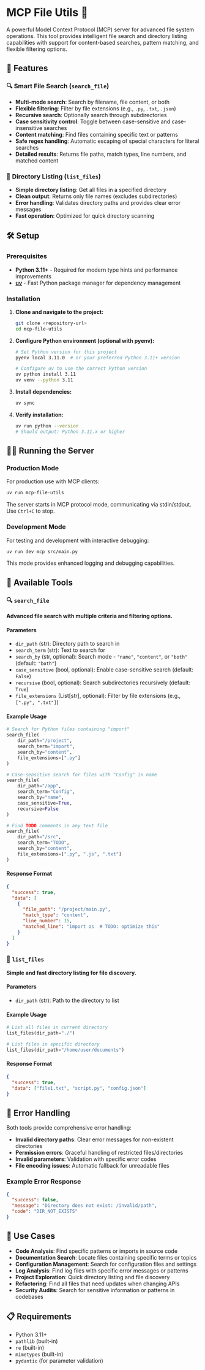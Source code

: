 # MCP File Utils 📁

A powerful Model Context Protocol (MCP) server for advanced file system operations. This tool provides intelligent file search and directory listing capabilities with support for content-based searches, pattern matching, and flexible filtering options.

## 🚀 Features

### 🔍 **Smart File Search** (`search_file`)

- **Multi-mode search**: Search by filename, file content, or both
- **Flexible filtering**: Filter by file extensions (e.g., `.py`, `.txt`, `.json`)
- **Recursive search**: Optionally search through subdirectories
- **Case sensitivity control**: Toggle between case-sensitive and case-insensitive searches
- **Content matching**: Find files containing specific text or patterns
- **Safe regex handling**: Automatic escaping of special characters for literal searches
- **Detailed results**: Returns file paths, match types, line numbers, and matched content

### 📂 **Directory Listing** (`list_files`)

- **Simple directory listing**: Get all files in a specified directory
- **Clean output**: Returns only file names (excludes subdirectories)
- **Error handling**: Validates directory paths and provides clear error messages
- **Fast operation**: Optimized for quick directory scanning

## 🛠️ Setup

### Prerequisites

- **Python 3.11+** - Required for modern type hints and performance improvements
- **[uv](https://docs.astral.sh/uv/)** - Fast Python package manager for dependency management

### Installation

1. **Clone and navigate to the project:**

   ```bash
   git clone <repository-url>
   cd mcp-file-utils
   ```

2. **Configure Python environment (optional with pyenv):**

   ```bash
   # Set Python version for this project
   pyenv local 3.11.0  # or your preferred Python 3.11+ version
   
   # Configure uv to use the correct Python version
   uv python install 3.11
   uv venv --python 3.11
   ```

3. **Install dependencies:**

   ```bash
   uv sync
   ```

4. **Verify installation:**

   ```bash
   uv run python --version
   # Should output: Python 3.11.x or higher
   ```

## 🏃‍♂️ Running the Server

### Production Mode

For production use with MCP clients:

```bash
uv run mcp-file-utils
```

The server starts in MCP protocol mode, communicating via stdin/stdout. Use `Ctrl+C` to stop.

### Development Mode

For testing and development with interactive debugging:

```bash
uv run dev mcp src/main.py
```

This mode provides enhanced logging and debugging capabilities.

## 📖 Available Tools

### 🔍 `search_file`

**Advanced file search with multiple criteria and filtering options.**

#### Parameters

- `dir_path` (str): Directory path to search in
- `search_term` (str): Text to search for
- `search_by` (str, optional): Search mode - `"name"`, `"content"`, or `"both"` (default: `"both"`)
- `case_sensitive` (bool, optional): Enable case-sensitive search (default: `False`)
- `recursive` (bool, optional): Search subdirectories recursively (default: `True`)
- `file_extensions` (List[str], optional): Filter by file extensions (e.g., `[".py", ".txt"]`)

#### Example Usage

```python
# Search for Python files containing "import"
search_file(
    dir_path="/project",
    search_term="import",
    search_by="content",
    file_extensions=[".py"]
)

# Case-sensitive search for files with "Config" in name
search_file(
    dir_path="/app",
    search_term="Config",
    search_by="name",
    case_sensitive=True,
    recursive=False
)

# Find TODO comments in any text file
search_file(
    dir_path="/src",
    search_term="TODO",
    search_by="content",
    file_extensions=[".py", ".js", ".txt"]
)
```

#### Response Format

```json
{
  "success": true,
  "data": [
    {
      "file_path": "/project/main.py",
      "match_type": "content",
      "line_number": 15,
      "matched_line": "import os  # TODO: optimize this"
    }
  ]
}
```

### 📂 `list_files`

**Simple and fast directory listing for file discovery.**

#### Parameters

- `dir_path` (str): Path to the directory to list

#### Example Usage

```python
# List all files in current directory
list_files(dir_path="./")

# List files in specific directory
list_files(dir_path="/home/user/documents")
```

#### Response Format

```json
{
  "success": true,
  "data": ["file1.txt", "script.py", "config.json"]
}
```

## 🔧 Error Handling

Both tools provide comprehensive error handling:

- **Invalid directory paths**: Clear error messages for non-existent directories
- **Permission errors**: Graceful handling of restricted files/directories
- **Invalid parameters**: Validation with specific error codes
- **File encoding issues**: Automatic fallback for unreadable files

### Example Error Response

```json
{
  "success": false,
  "message": "Directory does not exist: /invalid/path",
  "code": "DIR_NOT_EXISTS"
}
```

## 🚀 Use Cases

- **Code Analysis**: Find specific patterns or imports in source code
- **Documentation Search**: Locate files containing specific terms or topics
- **Configuration Management**: Search for configuration files and settings
- **Log Analysis**: Find log files with specific error messages or patterns
- **Project Exploration**: Quick directory listing and file discovery
- **Refactoring**: Find all files that need updates when changing APIs
- **Security Audits**: Search for sensitive information or patterns in codebases

## 📋 Requirements

- Python 3.11+
- `pathlib` (built-in)
- `re` (built-in)  
- `mimetypes` (built-in)
- `pydantic` (for parameter validation)

